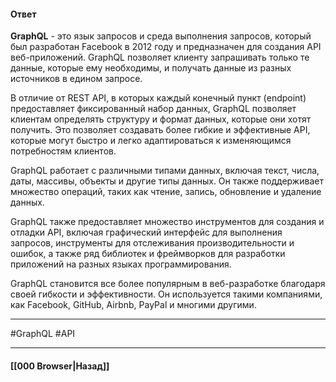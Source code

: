 #### Ответ

**GraphQL** - это язык запросов и среда выполнения запросов, который был разработан Facebook в 2012 году и предназначен для создания API веб-приложений. GraphQL позволяет клиенту запрашивать только те данные, которые ему необходимы, и получать данные из разных источников в едином запросе.

В отличие от REST API, в которых каждый конечный пункт (endpoint) предоставляет фиксированный набор данных, GraphQL позволяет клиентам определять структуру и формат данных, которые они хотят получить. Это позволяет создавать более гибкие и эффективные API, которые могут быстро и легко адаптироваться к изменяющимся потребностям клиентов.

GraphQL работает с различными типами данных, включая текст, числа, даты, массивы, объекты и другие типы данных. Он также поддерживает множество операций, таких как чтение, запись, обновление и удаление данных.

GraphQL также предоставляет множество инструментов для создания и отладки API, включая графический интерфейс для выполнения запросов, инструменты для отслеживания производительности и ошибок, а также ряд библиотек и фреймворков для разработки приложений на разных языках программирования.

GraphQL становится все более популярным в веб-разработке благодаря своей гибкости и эффективности. Он используется такими компаниями, как Facebook, GitHub, Airbnb, PayPal и многими другими.


___
#GraphQL #API

___

#### [[000 Browser|Назад]]